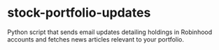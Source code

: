 # stock-portfolio-updates
Python script that sends email updates detailing holdings in Robinhood accounts and fetches news articles relevant to your portfolio.
